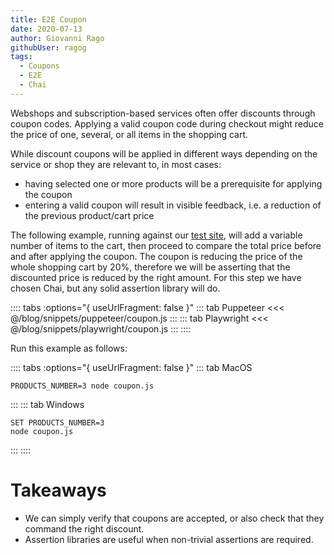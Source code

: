 ```yaml
---
title: E2E Coupon
date: 2020-07-13
author: Giovanni Rago
githubUser: ragog
tags: 
  - Coupons
  - E2E
  - Chai
---
```


Webshops and subscription-based services often offer discounts through coupon codes. Applying a valid coupon code during checkout might reduce the price of one, several, or all items in the shopping cart.

While discount coupons will be applied in different ways depending on the service or shop they are relevant to, in most cases:
* having selected one or more products will be a prerequisite for applying the coupon
* entering a valid coupon will result in visible feedback, i.e. a reduction of the previous product/cart price

The following example, running against our [test site](https://danube-store.herokuapp.com/), will add a variable number of items to the cart, then proceed to compare the total price before and after applying the coupon. The coupon is reducing the price of the whole shopping cart by 20%, therefore we will be asserting that the discounted price is reduced by the right amount. For this step we have chosen Chai, but any solid assertion library will do.

:::: tabs :options="{ useUrlFragment: false }"
::: tab Puppeteer 
<<< @/blog/snippets/puppeteer/coupon.js
:::
::: tab Playwright
<<< @/blog/snippets/playwright/coupon.js
:::
::::

Run this example as follows:

:::: tabs :options="{ useUrlFragment: false }"
::: tab MacOS
```shell script
PRODUCTS_NUMBER=3 node coupon.js
```
:::
::: tab Windows
```shell script
SET PRODUCTS_NUMBER=3
node coupon.js
```
:::
::::

# Takeaways

- We can simply verify that coupons are accepted, or also check that they command the right discount.
- Assertion libraries are useful when non-trivial assertions are required.

